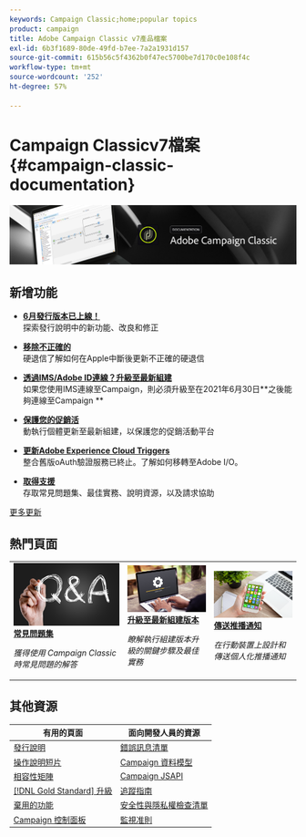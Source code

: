 ```yaml
---
keywords: Campaign Classic;home;popular topics
product: campaign
title: Adobe Campaign Classic v7產品檔案
exl-id: 6b3f1689-80de-49fd-b7ee-7a2a1931d157
source-git-commit: 615b56c5f4362b0f47ec5700be7d170c0e108f4c
workflow-type: tm+mt
source-wordcount: '252'
ht-degree: 57%

---
```


# Campaign Classicv7檔案{#campaign-classic-documentation}

![](platform/using/assets/do-not-localize/banner_acc_doc.jpg)

## 新增功能

* **[6月發行版本已上線！](rn/using/latest-release.md)**<br/> 探索發行說明中的新功能、改良和修正

* **[移除不正確的](delivery/using/update-bounce-qualification.md)**<br/> 硬退信了解如何在Apple中斷後更新不正確的硬退信

* **[透過IMS/Adobe ID連線？升級至最新組建](integrations/using/about-adobe-id.md)**<br/>如果您使用IMS連線至Campaign，則必須升級至在2021年6月30日**&#x200B;之後能夠連線至Campaign **

* **[保護您的促銷活](technotes/acc-config-updates.md)**<br/> 動執行個體更新至最新組建，以保護您的促銷活動平台

* **[更新Adobe Experience Cloud Triggers](integrations/using/configuring-adobe-io.md)**<br/> 整合舊版oAuth驗證服務已終止。了解如何移轉至Adobe I/O。

* **[取得支援](support.md)**<br/>
存取常見問題集、最佳實務、說明資源，以及請求協助

[更多更新](/help/rn/using/documentation-updates.md)

## 熱門頁面

<table style="table-layout:fixed">
<tr>
  <td>
    <a href="platform/using/common-questions.md">
      <img alt="常見問答集" src="platform/using/assets/FAQ.png"/>
    </a>
    <div>
      <a href="platform/using/common-questions.md">
    <strong>常見問題集</strong>
    </a>
    </div>
    <p>
    <em>獲得使用 Campaign Classic 時常見問題的解答</em>
    <p>
  </td>
   <td>
    <a href="production/using/build-upgrade.md">
      <img alt="建置升級" src="platform/using/assets/upgrade.png" />
    </a>
    <div>
      <a href="production/using/build-upgrade.md">
    <strong>升級至最新組建版本</strong>
    </a>
    </div>
    <p>
    <em>瞭解執行組建版本升級的關鍵步驟及最佳實務</em>
    <p>
  </td>
  <td>
    <a href="delivery/using/create-notifications-ios.md">
       <img alt="推播通知" src="platform/using/assets/push.png" />
    </a>
    <div>
       <a href="delivery/using/create-notifications-ios.md">
    <strong>傳送推播通知</strong>
    </a>
    </div>
    <p>
    <em>在行動裝置上設計和傳送個人化推播通知</em>
    <p>
  </td>
</tr>
</table>

## 其他資源

| 有用的頁面 | 面向開發人員的資源 |
|---|---|
| [發行說明](/help/rn/using/latest-release.md) | [錯誤訊息清單](https://docs.adobe.com/content/help/en/campaign-classic/technicalresources/error_messages/error_codes.html) |
| [操作說明短片](https://experienceleague.adobe.com/docs/campaign-classic-learn/tutorials/overview.html?lang=zh-Hant) | [Campaign 資料模型](configuration/using/about-data-model.md) |
| [相容性矩陣](rn/using/compatibility-matrix.md) | [Campaign JSAPI](https://docs.adobe.com/content/help/en/campaign-classic/technicalresources/api/p-1.html) |
| [[!DNL Gold Standard] 升級](rn/using/gs-overview.md) | [追蹤指南](https://helpx.adobe.com/tw/campaign/kb/acc-tracking.html) |
| [棄用的功能](rn/using/deprecated-features.md) | [安全性與隱私權檢查清單](https://helpx.adobe.com/tw/campaign/kb/acc-security.html) |
| [Campaign 控制面板](https://experienceleague.adobe.com/docs/control-panel/using/control-panel-home.html?lang=zh-Hant) | [監視准則](production/using/monitoring-guidelines.md) |
